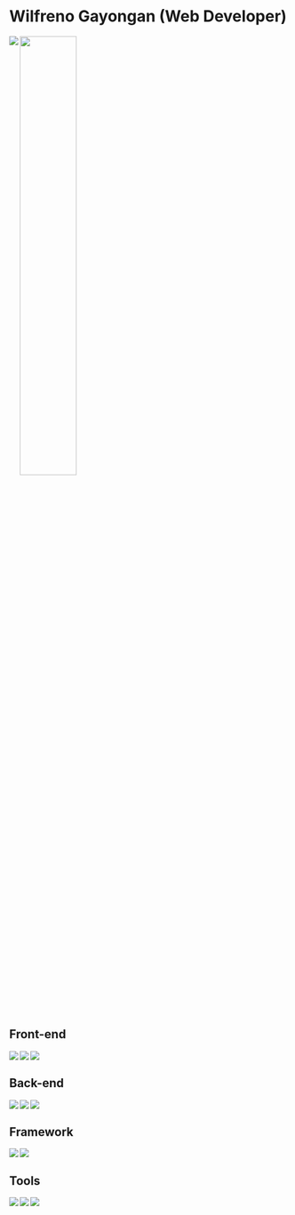 # Wilfreno Gayongan **(Web Developer)**
<img align="left" src="https://github-readme-stats.vercel.app/api?username=Wilfreno&show_icons=true&theme=rose_pine&border_color=#9ccfd8" />
<img  width="45%" src="https://github-readme-stats.vercel.app/api/top-langs/?username=Wilfreno&layout=compact"/>

## Front-end 
<img align="left" src="https://img.shields.io/badge/css3-%231572B6.svg?style=for-the-badge&logo=css3&logoColor=white"/>
<img align="left" src="https://img.shields.io/badge/html5-%23E34F26.svg?style=for-the-badge&logo=html5&logoColor=white"/>
<img  src="https://img.shields.io/badge/javascript-%23323330.svg?style=for-the-badge&logo=javascript&logoColor=%23F7DF1E"/>


## Back-end
<img align="left" src="https://img.shields.io/badge/node.js-6DA55F?style=for-the-badge&logo=node.js&logoColor=white"/>
<img align="left" src="https://img.shields.io/badge/express.js-%23404d59.svg?style=for-the-badge&logo=express&logoColor=%2361DAFB"/>
<img  src="https://img.shields.io/badge/Socket.io-black?style=for-the-badge&logo=socket.io&badgeColor=010101"/>


## Framework
<img align="left" src="https://img.shields.io/badge/react-%2320232a.svg?style=for-the-badge&logo=react&logoColor=%2361DAFB"/>
<img src="https://img.shields.io/badge/Next-black?style=for-the-badge&logo=next.js&logoColor=white"/>

## Tools
<img align="left" src="https://img.shields.io/badge/redux-%23593d88.svg?style=for-the-badge&logo=redux&logoColor=white"/>
<img align="left" src="https://img.shields.io/badge/typescript-%23007ACC.svg?style=for-the-badge&logo=typescript&logoColor=white"/>
<img align="left" src="https://img.shields.io/badge/Pug-FFF?style=for-the-badge&logo=pug&logoColor=A86454"/>
